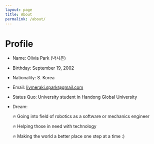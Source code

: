 ```yaml
---
layout: page
title: About
permalink: /about/
---
```



# Profile

* Name: Olivia Park (박시은)

* Birthday: September 19, 2002

* Nationality: S. Korea

* Email: livmeraki.spark@gmail.com

* Status Quo: University student in Handong Global University
    
* Dream: 
   
   🔥 Going into field of robotics as a software or mechanics engineer
   
   🔥 Helping those in need with technology
   
   🔥 Making the world a better place one step at a time :)
